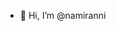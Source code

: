 - 👋 Hi, I’m @namiranni


<!---
namiranni/namiranni is a ✨ special ✨ repository because its `README.md` (this file) appears on your GitHub profile.
You can click the Preview link to take a look at your changes.
--->
